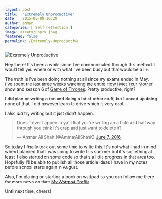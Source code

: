 ```yaml
---
layout: post
title:  "Extremely Unproductive"
date:   2016-06-08 16:20
author: ammar
categories: [ Self-reflection ]
image: assets/unpro.jpeg
featured: false
permalink: /Extremely-Unproductive
---
```


![Extremely Unproductive](https://static.pexels.com/photos/52608/pexels-photo-52608.jpeg)

Hey there! It's been a while since I've communicated through this method. I would tell you where or with what I've been busy but that would be a lie.

The truth is I've been doing nothing at all since my exams ended in May. I've spent the last three weeks watching the entire [How I Met Your Mother](http://www.imdb.com/title/tt0460649/) show and season 6 of [Game of Thrones](http://www.imdb.com/title/tt0944947/). Pretty productive, right?

I did plan on writing a ton and doing a lot of other stuff, but I ended up doing none of that. I did however learn to drive which is very cool.

I also *did* try writing but it just didn't happen.

<blockquote class="twitter-tweet" data-lang="en"><p lang="en" dir="ltr">Does it ever happen to ya&#39;ll that you&#39;re writing an article and half way through you think it&#39;s crap and just want to delete it?</p>&mdash; Ammar Ali Shah (@AmmarAliShahK) <a href="https://twitter.com/AmmarAliShahK/status/739990380192616448">June 7, 2016</a></blockquote>
<script async src="//platform.twitter.com/widgets.js" charset="utf-8"></script>

So today I finally took out some time to write this. It's not what I had in mind when I planned that I was going to write this summer but it's something at least! I also started on some code so that's a little progress in that area too. Hopefully I'll be able to publish all those article ideas I have in my notes before school starts again in August.

Also, I'm planing on starting a book on wattpad so you can follow me there for more news on that: [My Wattpad Profile](https://www.wattpad.com/user/AmmarAliShah)

Until next time, cheers!
